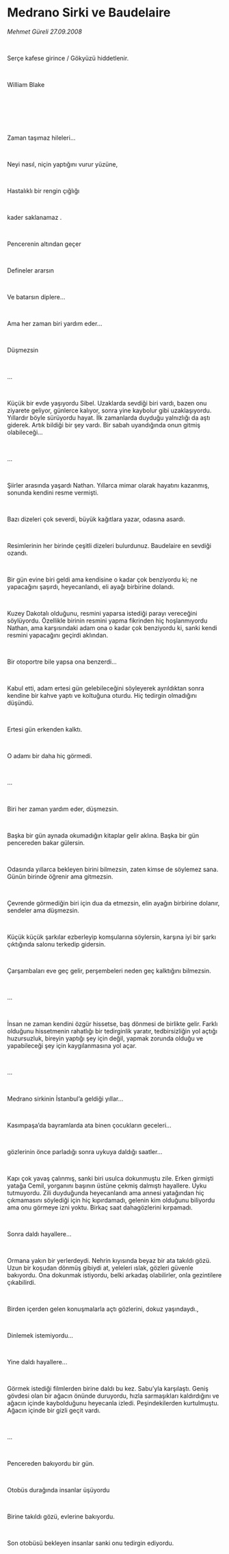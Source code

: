# Medrano Sirki ve Baudelaire

*Mehmet Güreli 27.09.2008*

<div class="taraf_structure_2col_1zq">
<div class="margen_n">



 <p><i><br/>
</i></p><p>Serçe kafese girince / Gökyüzü hiddetlenir.</p><b><br/>
</b><p>William Blake</p><br/>
<p> </p><i><br/>
</i><p>Zaman taşımaz hileleri...</p><br/>
<p>Neyi nasıl, niçin yaptığını vurur yüzüne,</p><br/>
<p>Hastalıklı bir rengin çığlığı</p><br/>
<p>kader saklanamaz .</p><br/>
<p>Pencerenin altından geçer</p><br/>
<p>Defineler ararsın</p><br/>
<p>Ve batarsın diplere...</p><br/>
<p>Ama her zaman biri yardım eder...</p><br/>
<p>Düşmezsin</p><br/>
<p>...</p><br/>
<p>Küçük bir evde yaşıyordu Sibel. Uzaklarda sevdiği biri vardı, bazen onu ziyarete geliyor, günlerce kalıyor, sonra yine kaybolur gibi uzaklaşıyordu. Yıllardır böyle sürüyordu hayat. İlk zamanlarda duyduğu yalnızlığı da aştı giderek. Artık bildiği bir şey vardı. Bir sabah uyandığında onun gitmiş olabileceği... </p><br/>
<p>...</p><br/>
<p>Şiirler arasında yaşardı Nathan. Yıllarca mimar olarak hayatını kazanmış, sonunda kendini resme vermişti. </p><br/>
<p>Bazı dizeleri çok severdi, büyük kağıtlara yazar, odasına asardı.</p><br/>
<p>Resimlerinin her birinde çeşitli dizeleri bulurdunuz. Baudelaire en sevdiği ozandı.</p><br/>
<p>Bir gün evine biri geldi ama kendisine o kadar çok benziyordu ki; ne yapacağını şaşırdı, heyecanlandı, eli ayağı birbirine dolandı.</p><br/>
<p>Kuzey Dakotalı olduğunu, resmini yaparsa istediği parayı vereceğini söylüyordu. Özellikle birinin resmini yapma fikrinden hiç hoşlanmıyordu Nathan, ama karşısındaki adam ona o kadar çok benziyordu ki, sanki kendi resmini yapacağını geçirdi aklından.</p><br/>
<p>Bir otoportre bile yapsa ona benzerdi...</p><br/>
<p>Kabul etti, adam ertesi gün gelebileceğini söyleyerek ayrıldıktan sonra kendine bir kahve yaptı ve koltuğuna oturdu. Hiç tedirgin olmadığını düşündü.</p><br/>
<p>Ertesi gün erkenden kalktı.</p><br/>
<p>O adamı bir daha hiç görmedi.</p><br/>
<p>...</p><br/>
<p>Biri her zaman yardım eder, düşmezsin.</p><br/>
<p>Başka bir gün aynada okumadığın kitaplar gelir aklına. Başka bir gün pencereden bakar gülersin.</p><br/>
<p>Odasında yıllarca bekleyen birini bilmezsin, zaten kimse de söylemez sana. Günün birinde öğrenir ama gitmezsin.</p><br/>
<p>Çevrende görmediğin biri için dua da etmezsin, elin ayağın birbirine dolanır, sendeler ama düşmezsin.</p><br/>
<p>Küçük küçük şarkılar ezberleyip komşularına söylersin, karşına iyi bir şarkı çıktığında salonu terkedip gidersin.</p><br/>
<p>Çarşambaları eve geç gelir, perşembeleri neden geç kalktığını bilmezsin.</p><br/>
<p>...</p><br/>
<p>İnsan ne zaman kendini özgür hissetse, baş dönmesi de birlikte gelir. Farklı olduğunu hissetmenin rahatlığı bir tedirginlik yaratır, tedbirsizliğin yol açtığı huzursuzluk, bireyin yaptığı şey için değil, yapmak zorunda olduğu ve yapabileceği şey için kaygılanmasına yol açar.</p><br/>
<p>...</p><br/>
<p>Medrano sirkinin İstanbul’a geldiği yıllar...</p><br/>
<p>Kasımpaşa’da bayramlarda ata binen çocukların geceleri...</p><br/>
<p>gözlerinin önce parladığı sonra uykuya daldığı saatler...</p><br/>
<p>Kapı çok yavaş çalınmış, sanki biri usulca dokunmuştu zile. Erken girmişti yatağa Cemil, yorganını başının üstüne çekmiş dalmıştı hayallere. Uyku tutmuyordu. Zili duyduğunda heyecanlandı ama annesi yatağından hiç çıkmamasını söylediği için hiç kıpırdamadı, gelenin kim olduğunu biliyordu ama onu görmeye izni yoktu. Birkaç saat dahagözlerini kırpamadı.</p><br/>
<p>Sonra daldı hayallere...</p><br/>
<p>Ormana yakın bir yerlerdeydi. Nehrin kıyısında beyaz bir ata takıldı gözü. Uzun bir koşudan dönmüş gibiydi at, yeleleri ıslak, gözleri güvenle bakıyordu. Ona dokunmak istiyordu, belki arkadaş olabilirler, onla gezintilere çıkabilirdi.</p><br/>
<p>Birden içerden gelen konuşmalarla açtı gözlerini, dokuz yaşındaydı., </p><br/>
<p>Dinlemek istemiyordu...</p><br/>
<p>Yine daldı hayallere...</p><br/>
<p>Görmek istediği filmlerden birine daldı bu kez. Sabu’yla karşılaştı. Geniş gövdesi olan bir ağacın önünde duruyordu, hızla sarmaşıkları kaldırdığını ve ağacın içinde kaybolduğunu heyecanla izledi. Peşindekilerden kurtulmuştu. Ağacın içinde bir gizli geçit vardı.</p><br/>
<p>...</p><br/>
<p>Pencereden bakıyordu bir gün.</p><br/>
<p>Otobüs durağında insanlar üşüyordu</p><br/>
<p>Birine takıldı gözü, evlerine bakıyordu.</p><br/>
<p>Son otobüsü bekleyen insanlar sanki onu tedirgin ediyordu.</p>

<br/>


<div id="taraf_not">
</div>

</div>


</div>
